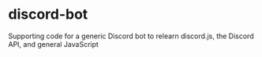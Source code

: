 # discord-bot
Supporting code for a generic Discord bot to relearn discord.js, the Discord API, and general JavaScript

